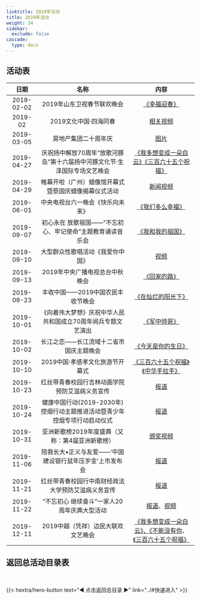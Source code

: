 ```yaml
---
linktitle: 2019年活动
title: 2019年活动
weight: 34
sidebar:
  exclude: false
cascade:
  type: docs
---
```


## 活动表

|日期|名称|内容|
|:-----:|:-----:|:-----:|
|2019-02-02|2019年山东卫视春节联欢晚会|[《幸福迎春》](../2019/20190202/)|
|2019-02|2019文化中国·四海同春|[相关视频](../2019/201902/)|
|2019-03-05|房地产集团二十周年庆|[图片](https://weibo.com/1750202904/Hjwrv0Fm4)|
|2019-04-27|庆祝扬中解放70周年“放歌河豚岛”第十六届扬中河豚文化节·生泽国际专场文艺晚会|[《我多想变成一朵白云》《三百六十五个祝福》](https://mp.weixin.qq.com/s/-gn4zWph_H0_y1OCX5dlIA) |
|2019-04-29|帷幕开啦（广州）蜡像馆开幕式暨蔡国庆蜡像揭幕仪式活动|[新闻视频](../2019/20190429/)|
|2019-06-01|中央电视台六一晚会《快乐向未来》|[《我们多么幸福》](../2019/20190601/)|
|2019-09-07|初心永在 放歌祖国——“不忘初心、牢记使命”主题教育诵读音乐会|[《我和我的祖国》](../2019/20190907/)|
|2019-09-10|大型群众性歌唱活动《我爱你中国》|[视频](../2019/20190910/)|
|2019-09-13|2019年中央广播电视总台中秋晚会|[《回家的路》](../2019/20190913/)|
|2019-09-23|丰收中国——2019中国农民丰收节晚会|[《在灿烂的阳光下》](../2019/20190923/)|
|2019-10-01|《向着伟大梦想》庆祝中华人民共和国成立70周年阅兵专题文艺演出|[《军中帅哥》](../2019/20191001/)|
|2019-10-02|长江之恋——长江流域十二省市国庆主题晚会|[《今天是你的生日》](../2019/20191002/)|
|2019-10-10|2019中国·孝感孝文化旅游节开幕式|[《三百六十五个祝福》《中华手拉手》](../2019/20191010/)|
|2019-10-23|红丝带青春校园行吉林动画学院 预防艾滋病义务宣传|[报道](http://www2.jlai.edu.cn/index.php?m=content&c=index&a=show&catid=215&id=3026)|
|2019-10-24|健康中国行动(2019-2030年)控烟行动主题推进活动暨青少年控烟专项行动启动仪式|[报道](http://guoqing.china.com.cn/2019-10/25/content_75338658.htm)|
|2019-10-31|亚洲新歌榜2019年度盛典（又称：第4届亚洲新歌榜）|[颁奖视频](../2019/20191031/)|
|2019-11-06|陪我长大•正义与友爱——‘中国建设银行鼠年压岁金’上市发布会|[报道](http://ae.ccb.com/cn/ccbtoday/news/20191106_1573029472.html)|
|2019-11-21|红丝带青春校园行中南财经政法大学预防艾滋病义务宣传|[报道](https://mp.weixin.qq.com/s/pGW4gkBbV9L123EmMdS76A)|
|2019-11-22|“不忘初心  继续奋斗”一家人20周年庆典大型活动|[报道](https://mp.weixin.qq.com/s/TqlF1mPvc7Jtq85nNZKiTg)、[视频](../2019/20191122/)|
|2019-12-11|2019中越（凭祥）边民大联欢文艺晚会|[《我多想变成一朵白云》、《不能没有你](https://mp.weixin.qq.com/s/XuezObQDOcdoNuwPJdoTiw)、[《三百六十五个祝福》](https://mp.weixin.qq.com/s/NjgfoHPiSQbDA6CP4rf_6g)|


## 返回总活动目录表

<br>

{{< hextra/hero-button text="◀ 点击返回总目录 ▶" link="../#快速进入" >}}
